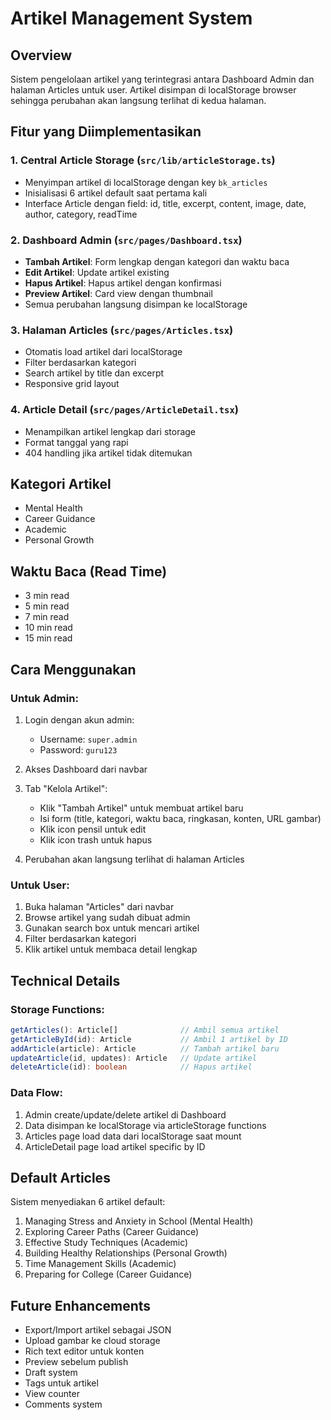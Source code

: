 # Artikel Management System

## Overview
Sistem pengelolaan artikel yang terintegrasi antara Dashboard Admin dan halaman Articles untuk user. Artikel disimpan di localStorage browser sehingga perubahan akan langsung terlihat di kedua halaman.

## Fitur yang Diimplementasikan

### 1. **Central Article Storage** (`src/lib/articleStorage.ts`)
   - Menyimpan artikel di localStorage dengan key `bk_articles`
   - Inisialisasi 6 artikel default saat pertama kali
   - Interface Article dengan field: id, title, excerpt, content, image, date, author, category, readTime

### 2. **Dashboard Admin** (`src/pages/Dashboard.tsx`)
   - **Tambah Artikel**: Form lengkap dengan kategori dan waktu baca
   - **Edit Artikel**: Update artikel existing
   - **Hapus Artikel**: Hapus artikel dengan konfirmasi
   - **Preview Artikel**: Card view dengan thumbnail
   - Semua perubahan langsung disimpan ke localStorage

### 3. **Halaman Articles** (`src/pages/Articles.tsx`)
   - Otomatis load artikel dari localStorage
   - Filter berdasarkan kategori
   - Search artikel by title dan excerpt
   - Responsive grid layout

### 4. **Article Detail** (`src/pages/ArticleDetail.tsx`)
   - Menampilkan artikel lengkap dari storage
   - Format tanggal yang rapi
   - 404 handling jika artikel tidak ditemukan

## Kategori Artikel
- Mental Health
- Career Guidance
- Academic
- Personal Growth

## Waktu Baca (Read Time)
- 3 min read
- 5 min read
- 7 min read
- 10 min read
- 15 min read

## Cara Menggunakan

### Untuk Admin:
1. Login dengan akun admin:
   - Username: `super.admin`
   - Password: `guru123`

2. Akses Dashboard dari navbar

3. Tab "Kelola Artikel":
   - Klik "Tambah Artikel" untuk membuat artikel baru
   - Isi form (title, kategori, waktu baca, ringkasan, konten, URL gambar)
   - Klik icon pensil untuk edit
   - Klik icon trash untuk hapus

4. Perubahan akan langsung terlihat di halaman Articles

### Untuk User:
1. Buka halaman "Articles" dari navbar
2. Browse artikel yang sudah dibuat admin
3. Gunakan search box untuk mencari artikel
4. Filter berdasarkan kategori
5. Klik artikel untuk membaca detail lengkap

## Technical Details

### Storage Functions:
```typescript
getArticles(): Article[]              // Ambil semua artikel
getArticleById(id): Article           // Ambil 1 artikel by ID
addArticle(article): Article          // Tambah artikel baru
updateArticle(id, updates): Article   // Update artikel
deleteArticle(id): boolean            // Hapus artikel
```

### Data Flow:
1. Admin create/update/delete artikel di Dashboard
2. Data disimpan ke localStorage via articleStorage functions
3. Articles page load data dari localStorage saat mount
4. ArticleDetail page load artikel specific by ID

## Default Articles
Sistem menyediakan 6 artikel default:
1. Managing Stress and Anxiety in School (Mental Health)
2. Exploring Career Paths (Career Guidance)
3. Effective Study Techniques (Academic)
4. Building Healthy Relationships (Personal Growth)
5. Time Management Skills (Academic)
6. Preparing for College (Career Guidance)

## Future Enhancements
- Export/Import artikel sebagai JSON
- Upload gambar ke cloud storage
- Rich text editor untuk konten
- Preview sebelum publish
- Draft system
- Tags untuk artikel
- View counter
- Comments system
